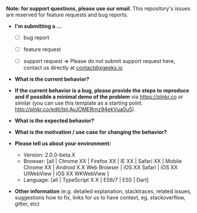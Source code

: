 **Note: for support questions, please use our email**. This repository's issues are reserved for feature requests and bug reports.

* **I'm submitting a ...**
  - [ ] bug report
  - [ ] feature request
  - [ ] support request => Please do not submit support request here, contact us directly at <contact@xgeeks.io>


* **What is the current behavior?**
<!--  -->

* **If the current behavior is a bug, please provide the steps to reproduce and if possible a minimal demo of the problem** via
  https://plnkr.co or similar (you can use this template as a starting point: http://plnkr.co/edit/tpl:AvJOMERrnz94ekVua0u5).



* **What is the expected behavior?**



* **What is the motivation / use case for changing the behavior?**



* **Please tell us about your environment:**

  - Version: 2.0.0-beta.X
  - Browser: [all | Chrome XX | Firefox XX | IE XX | Safari XX | Mobile Chrome XX | Android X.X Web Browser | iOS XX Safari | iOS XX UIWebView | iOS XX WKWebView ]
  - Language: [all | TypeScript X.X | ES6/7 | ES5 | Dart]


* **Other information** (e.g. detailed explanation, stacktraces, related issues, suggestions how to fix, links for us to have context, eg. stackoverflow, gitter, etc)
